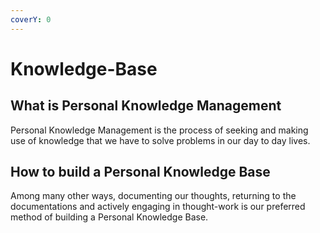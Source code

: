 ```yaml
---
coverY: 0
---
```


# Knowledge-Base

## What is Personal Knowledge Management

Personal Knowledge Management is the process of seeking and making use of knowledge that we have to solve problems in our day to day lives.

## How to build a Personal Knowledge Base

Among many other ways, documenting our thoughts, returning to the documentations and actively engaging in thought-work is our preferred method of building a Personal Knowledge Base.
